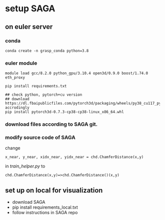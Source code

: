 # setup SAGA
## on euler server
### conda
```conda create -n grasp_conda python=3.8```

### euler module
```module load gcc/8.2.0 python_gpu/3.10.4 open3d/0.9.0 boost/1.74.0 eth_proxy```

```pip install requirements.txt```

```
## check python, pytorch+cu version
## download https://dl.fbaipublicfiles.com/pytorch3d/packaging/wheels/py38_cu117_pyt200/download.html accrodingly
pip install pytorch3d-0.7.3-cp38-cp38-linux_x86_64.whl
```

### download files according to SAGA git.

### modify source code of SAGA
change 

```x_near, y_near, xidx_near, yidx_near = chd.ChamferDistance(x,y)```

in *train_helper.py* to

```chd.ChamferDistance(x,y)=>chd.ChamferDistance()(x,y)```


## set up on local for visualization
- download SAGA 
- pip install requirements_local.txt
- follow instructions in SAGA repo
